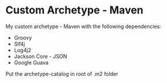 # Custom Archetype - Maven
My custom archetype - Maven with the following dependencies:

* Groovy
* Slf4j
* Log4j2
* Jackson Core - JSON 
* Google Guava

Put the archetype-catalog in root of .m2 folder
